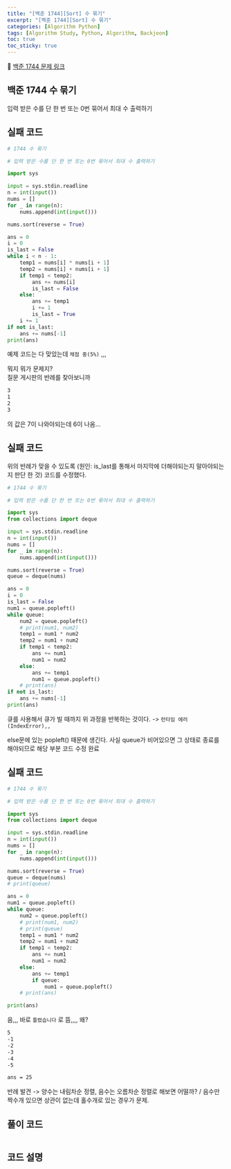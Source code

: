 ```yaml
---
title: "[백준 1744][Sort] 수 묶기"
excerpt: "[백준 1744][Sort] 수 묶기"
categories: [Algorithm Python]
tags: [Algorithm Study, Python, Algorithm, Backjoon]
toc: true
toc_sticky: true
---
```


📌 [백준 1744 문제 링크](https://www.acmicpc.net/problem/1744) <br>

## 백준 1744 수 묶기

입력 받은 수를 단 한 번 또는 0번 묶어서 최대 수 출력하기

## 실패 코드

```python
# 1744 수 묶기

# 입력 받은 수를 단 한 번 또는 0번 묶어서 최대 수 출력하기

import sys

input = sys.stdin.readline
n = int(input())
nums = []
for _ in range(n):
    nums.append(int(input()))

nums.sort(reverse = True)

ans = 0
i = 0
is_last = False
while i < n - 1:
    temp1 = nums[i] * nums[i + 1]
    temp2 = nums[i] + nums[i + 1]
    if temp1 < temp2:
        ans += nums[i]
        is_last = False
    else:
        ans += temp1
        i += 1
        is_last = True
    i += 1
if not is_last:
    ans += nums[-1]
print(ans)
```

예제 코드는 다 맞았는데 `채점 중(5%)` ,,, <br>

뭐지 뭐가 문제지? <br>
질문 게시판의 반례를 찾아보니까
```txt
3
1
2
3
```
의 값은 7이 나와야되는데 6이 나옴...

## 실패 코드

위의 반례가 맞을 수 있도록 (원인: is_last를 통해서 마지막에 더해야되는지 말아야되는지 판단 한 것) 코드를 수정했다. 

```py
# 1744 수 묶기

# 입력 받은 수를 단 한 번 또는 0번 묶어서 최대 수 출력하기

import sys
from collections import deque

input = sys.stdin.readline
n = int(input())
nums = []
for _ in range(n):
    nums.append(int(input()))

nums.sort(reverse = True)
queue = deque(nums)

ans = 0
i = 0
is_last = False
num1 = queue.popleft()
while queue:
    num2 = queue.popleft()
    # print(num1, num2)
    temp1 = num1 * num2
    temp2 = num1 + num2
    if temp1 < temp2:
        ans += num1
        num1 = num2
    else:
        ans += temp1
        num1 = queue.popleft()
    # print(ans)
if not is_last:
    ans += nums[-1]
print(ans)
```

큐를 사용해서 큐가 빌 때까지 위 과정을 반복하는 것이다. -> `런타임 에러(IndexError),,` <br>

else문에 있는 popleft() 때문에 생긴다. 사실 queue가 비어있으면 그 상태로 종료를 해야되므로 해당 부분 코드 수정 완료

## 실패 코드

```python
# 1744 수 묶기

# 입력 받은 수를 단 한 번 또는 0번 묶어서 최대 수 출력하기

import sys
from collections import deque

input = sys.stdin.readline
n = int(input())
nums = []
for _ in range(n):
    nums.append(int(input()))

nums.sort(reverse = True)
queue = deque(nums)
# print(queue)

ans = 0
num1 = queue.popleft()
while queue:
    num2 = queue.popleft()
    # print(num1, num2)
    # print(queue)
    temp1 = num1 * num2
    temp2 = num1 + num2
    if temp1 < temp2:
        ans += num1
        num1 = num2
    else:
        ans += temp1
        if queue:
            num1 = queue.popleft()
    # print(ans)

print(ans)
```

음,,, 바로 `틀렸습니다` 로 뜸,,,, 왜? <br>

```txt
5
-1
-2
-3
-4
-5

ans = 25
```
반례 발견 -> 양수는 내림차순 정렬, 음수는 오름차순 정렬로 해보면 어떨까? / 음수만 짝수개 있으면 상관이 없는데 홀수개로 있는 경우가 문제.

## 풀이 코드

```python

```

## 코드 설명
